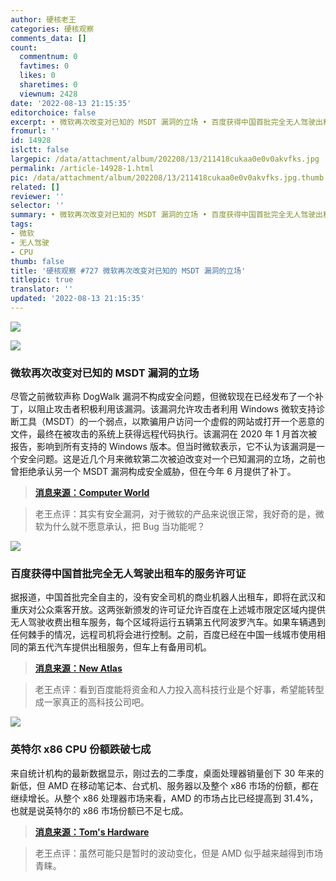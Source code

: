 ```yaml
---
author: 硬核老王
categories: 硬核观察
comments_data: []
count:
  commentnum: 0
  favtimes: 0
  likes: 0
  sharetimes: 0
  viewnum: 2428
date: '2022-08-13 21:15:35'
editorchoice: false
excerpt: • 微软再次改变对已知的 MSDT 漏洞的立场 • 百度获得中国首批完全无人驾驶出租车的服务许可证 • 英特尔 x86 CPU 份额跌破七成
fromurl: ''
id: 14928
islctt: false
largepic: /data/attachment/album/202208/13/211418cukaa0e0v0akvfks.jpg
permalink: /article-14928-1.html
pic: /data/attachment/album/202208/13/211418cukaa0e0v0akvfks.jpg.thumb.jpg
related: []
reviewer: ''
selector: ''
summary: • 微软再次改变对已知的 MSDT 漏洞的立场 • 百度获得中国首批完全无人驾驶出租车的服务许可证 • 英特尔 x86 CPU 份额跌破七成
tags:
- 微软
- 无人驾驶
- CPU
thumb: false
title: '硬核观察 #727 微软再次改变对已知的 MSDT 漏洞的立场'
titlepic: true
translator: ''
updated: '2022-08-13 21:15:35'
---
```


![](/data/attachment/album/202208/13/211418cukaa0e0v0akvfks.jpg)


![](/data/attachment/album/202208/13/211431vuqij9y99d529tuw.png)


### 微软再次改变对已知的 MSDT 漏洞的立场


尽管之前微软声称 DogWalk 漏洞不构成安全问题，但微软现在已经发布了一个补丁，以阻止攻击者积极利用该漏洞。该漏洞允许攻击者利用 Windows 微软支持诊断工具（MSDT）的一个弱点，以欺骗用户访问一个虚假的网站或打开一个恶意的文件，最终在被攻击的系统上获得远程代码执行。该漏洞在 2020 年 1 月首次被报告，影响到所有支持的 Windows 版本。但当时微软表示，它不认为该漏洞是一个安全问题。这是近几个月来微软第二次被迫改变对一个已知漏洞的立场，之前也曾拒绝承认另一个 MSDT 漏洞构成安全威胁，但在今年 6 月提供了补丁。



> 
> **[消息来源：Computer World](https://www.computerworld.com/article/3669434/microsoft-urges-windows-users-to-run-patch-for-dogwalk-zero-day-exploit.html)**
> 
> 
> 



> 
> 老王点评：其实有安全漏洞，对于微软的产品来说很正常，我好奇的是，微软为什么就不愿意承认，把 Bug 当功能呢？
> 
> 
> 


![](/data/attachment/album/202208/13/211443maoi05jjemp7uppf.jpg)


### 百度获得中国首批完全无人驾驶出租车的服务许可证


据报道，中国首批完全自主的，没有安全司机的商业机器人出租车，即将在武汉和重庆对公众乘客开放。这两张新颁发的许可证允许百度在上述城市限定区域内提供无人驾驶收费出租车服务，每个区域将运行五辆第五代阿波罗汽车。如果车辆遇到任何棘手的情况，远程司机将会进行控制。之前，百度已经在中国一线城市使用相同的第五代汽车提供出租服务，但车上有备用司机。



> 
> **[消息来源：New Atlas](https://newatlas.com/automotive/baidu-driverless-taxi-permits/)**
> 
> 
> 



> 
> 老王点评：看到百度能将资金和人力投入高科技行业是个好事，希望能转型成一家真正的高科技公司吧。
> 
> 
> 


![](/data/attachment/album/202208/13/211500no53dv3sdzh3vwvm.jpg)


### 英特尔 x86 CPU 份额跌破七成


来自统计机构的最新数据显示，刚过去的二季度，桌面处理器销量创下 30 年来的新低，但 AMD 在移动笔记本、台式机、服务器以及整个 x86 市场的份额，都在继续增长。从整个 x86 处理器市场来看，AMD 的市场占比已经提高到 31.4%，也就是说英特尔的 x86 市场份额已不足七成。



> 
> **[消息来源：Tom's Hardware](https://www.tomshardware.com/news/lowest-cpu-shipments-in-30-years-amd-intel-q2-2022-cpu-market-share)**
> 
> 
> 



> 
> 老王点评：虽然可能只是暂时的波动变化，但是 AMD 似乎越来越得到市场青睐。
> 
> 
>